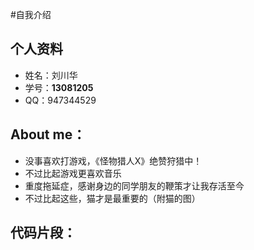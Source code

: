 #自我介绍

## 个人资料
* 姓名：刘川华
* 学号：**13081205**
* QQ：947344529

## About me：
* 没事喜欢打游戏，《怪物猎人X》绝赞狩猎中！
* 不过比起游戏更喜欢音乐
* 重度拖延症，感谢身边的同学朋友的鞭策才让我存活至今
* 不过比起这些，猫才是最重要的（附猫的图）

## 代码片段：
